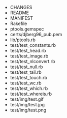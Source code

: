 * CHANGES
* README
* MANIFEST
* Rakefile
* ptools.gemspec
* certs/djberg96_pub.pem
* lib/ptools.rb
* test/test_constants.rb
* test/test_head.rb
* test/test_image.rb
* test/test_nlconvert.rb
* test/test_null.rb
* test/test_tail.rb
* test/test_touch.rb
* test/test_wc.rb
* test/test_which.rb
* test/test_whereis.rb
* test/img/test.gif
* test/img/test.jpg
* test/img/test.png
